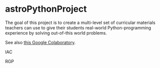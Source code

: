 # astroPythonProject

The goal of this project is to create a multi-level set of curricular materials teachers can use to give their students real-world Python-programming experience by solving out-of-this world problems.

See also [this Google Colaboratory](https://colab.research.google.com/drive/1inTN3frZ6XS6yqnPJTnJaOGlilaj6ozE#scrollTo=Lu2ap_g7Dh6n).

IAC

RGP
